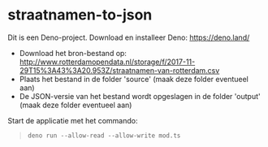 # straatnamen-to-json

Dit is een Deno-project. Download en installeer Deno: https://deno.land/ 

- Download het bron-bestand op: http://www.rotterdamopendata.nl/storage/f/2017-11-29T15%3A43%3A20.953Z/straatnamen-van-rotterdam.csv 
- Plaats het bestand in de folder 'source' (maak deze folder eventueel aan)
- De JSON-versie van het bestand wordt opgeslagen in de folder 'output' (maak deze folder eventueel aan)

Start de applicatie met het commando: 
> `deno run --allow-read --allow-write mod.ts`